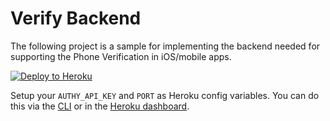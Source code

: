 # Verify Backend
The following project is a sample for implementing the backend needed for supporting the Phone Verification in iOS/mobile apps.

[![Deploy to Heroku](https://www.herokucdn.com/deploy/button.svg)](https://heroku.com/deploy?template=https://github.com/robinske/go-verify-backend)

Setup your `AUTHY_API_KEY` and `PORT` as Heroku config variables. You can do this via the [CLI](https://devcenter.heroku.com/articles/config-vars#managing-config-vars) or in the [Heroku dashboard](https://devcenter.heroku.com/articles/config-vars#using-the-heroku-dashboard).
